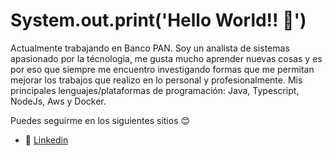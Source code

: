 # System.out.print('Hello World!! 👋')
Actualmente trabajando en Banco PAN. Soy un analista de sistemas apasionado por la técnologia, me gusta mucho aprender nuevas cosas y es por eso que siempre me encuentro investigando formas que me permitan mejorar los trabajos que realizo en lo personal y profesionalmente. Mis principales lenguajes/plataformas de programación: Java, Typescript, NodeJs, Aws y Docker.

Puedes seguirme en los siguientes sitios 😊
- 💼 [Linkedin](https://www.linkedin.com/in/edson-eduardo-anchiraico-rosales)
